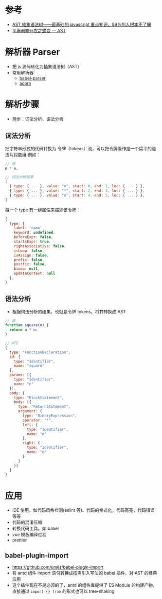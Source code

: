 # 参考

- [AST 抽象语法树——最基础的 javascript 重点知识，99%的人根本不了解](https://segmentfault.com/a/1190000016231512)
- [平庸前端码农之蜕变 — AST](https://juejin.cn/post/6844903725228621832)

# 解析器 Parser

- 把 js 源码转化为抽象语法树（AST）
- 常用解析器
  - [babel-parser](https://github.com/babel/babel/tree/master/packages/babel-parser)
  - [acorn](https://github.com/acornjs/acorn)

# 解析步骤

- 两步：词法分析、语法分析

## 词法分析

把字符串形式的代码转换为 令牌（tokens）流，可以把令牌看作是一个扁平的语法片段数组
例如：

```javascript
// 源
n * n;

// 词法分析结果
[
  { type: { ... }, value: "n", start: 0, end: 1, loc: { ... } },
  { type: { ... }, value: "*", start: 2, end: 3, loc: { ... } },
  { type: { ... }, value: "n", start: 4, end: 5, loc: { ... } },
]
```

每一个 type 有一组属性来描述该令牌：

```javascript
{
  type: {
    label: 'name',
    keyword: undefined,
    beforeExpr: false,
    startsExpr: true,
    rightAssociative: false,
    isLoop: false,
    isAssign: false,
    prefix: false,
    postfix: false,
    binop: null,
    updateContext: null
  },
}

```

## 语法分析

- 根据词法分析的结果，也就是令牌 tokens，将其转换成 AST

```javascript
// 源
function square(n) {
  return n * n;
}

// ATS
{
  type: "FunctionDeclaration",
  id: {
    type: "Identifier",
    name: "square"
  },
  params: [{
    type: "Identifier",
    name: "n"
  }],
  body: {
    type: "BlockStatement",
    body: [{
      type: "ReturnStatement",
      argument: {
        type: "BinaryExpression",
        operator: "*",
        left: {
          type: "Identifier",
          name: "n"
        },
        right: {
          type: "Identifier",
          name: "n"
        }
      }
    }]
  }
}

```

# 应用

- IDE 使用，如代码风格检测(eslint 等)、代码的格式化，代码高亮，代码错误等等
- 代码的混淆压缩
- 转换代码工具，如 babel
- vue 模板编译过程
- prettier

## babel-plugin-import

- https://github.com/umijs/babel-plugin-import
- 将 antd 组件 import 语句转换成按需引入写法的 babel 插件，对 AST 的经典应用
- 这个插件现在不是必须的了，antd 的组件库提供了 ES Module 的构建产物，直接通过 `import {} from` 的形式也可以 tree-shaking
